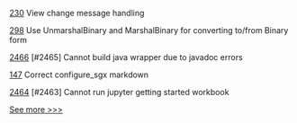 
[230](https://github.com/hyperledger-labs/minbft/pull/230) View change message handling

[298](https://github.com/hyperledger-labs/go-perun/pull/298) Use UnmarshalBinary and MarshalBinary for converting to/from Binary form

[2466](https://github.com/hyperledger/indy-sdk/pull/2466) [#2465] Cannot build java wrapper due to javadoc errors

[147](https://github.com/hyperledger/sawtooth-docs/pull/147) Correct configure_sgx markdown

[2464](https://github.com/hyperledger/indy-sdk/pull/2464) [#2463] Cannot run jupyter getting started workbook


[See more >>>](https://start-here.hyperledger.org/pull-requests)
